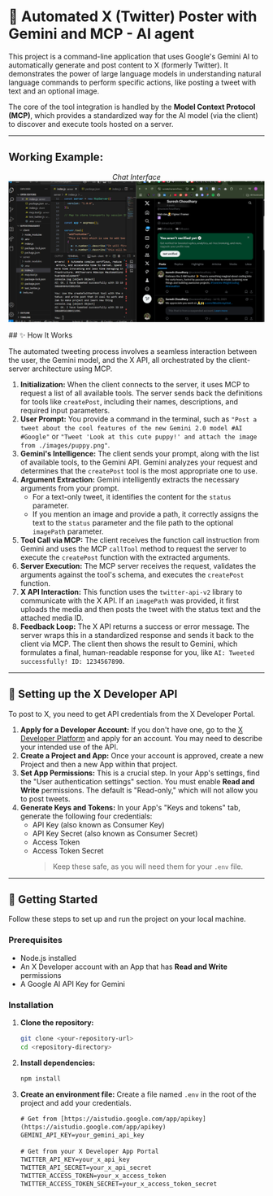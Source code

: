 # 🤖 Automated X (Twitter) Poster with Gemini and MCP - AI agent

This project is a command-line application that uses Google's Gemini AI to automatically generate and post content to X (formerly Twitter). It demonstrates the power of large language models in understanding natural language commands to perform specific actions, like posting a tweet with text and an optional image.

The core of the tool integration is handled by the **Model Context Protocol (MCP)**, which provides a standardized way for the AI model (via the client) to discover and execute tools hosted on a server.

---

## Working Example:

<p align="center">
  <em>Chat Interface</em><br>
  <img src="example.png" alt="Working proof of tweet mcp ai agent" width="700" />
</p>
## ✨ How It Works

The automated tweeting process involves a seamless interaction between the user, the Gemini model, and the X API, all orchestrated by the client-server architecture using MCP.

1.  **Initialization:** When the client connects to the server, it uses MCP to request a list of all available tools. The server sends back the definitions for tools like `createPost`, including their names, descriptions, and required input parameters.
2.  **User Prompt:** You provide a command in the terminal, such as `"Post a tweet about the cool features of the new Gemini 2.0 model #AI #Google"` or `"Tweet 'Look at this cute puppy!' and attach the image from ./images/puppy.png"`.
3.  **Gemini's Intelligence:** The client sends your prompt, along with the list of available tools, to the Gemini API. Gemini analyzes your request and determines that the `createPost` tool is the most appropriate one to use.
4.  **Argument Extraction:** Gemini intelligently extracts the necessary arguments from your prompt.
    - For a text-only tweet, it identifies the content for the `status` parameter.
    - If you mention an image and provide a path, it correctly assigns the text to the `status` parameter and the file path to the optional `imagePath` parameter.
5.  **Tool Call via MCP:** The client receives the function call instruction from Gemini and uses the MCP `callTool` method to request the server to execute the `createPost` function with the extracted arguments.
6.  **Server Execution:** The MCP server receives the request, validates the arguments against the tool's schema, and executes the `createPost` function.
7.  **X API Interaction:** This function uses the `twitter-api-v2` library to communicate with the X API. If an `imagePath` was provided, it first uploads the media and then posts the tweet with the status text and the attached media ID.
8.  **Feedback Loop:** The X API returns a success or error message. The server wraps this in a standardized response and sends it back to the client via MCP. The client then shows the result to Gemini, which formulates a final, human-readable response for you, like `AI: Tweeted successfully! ID: 1234567890`.

---

## 🔑 Setting up the X Developer API

To post to X, you need to get API credentials from the X Developer Portal.

1.  **Apply for a Developer Account:** If you don't have one, go to the [X Developer Platform](https://developer.twitter.com/) and apply for an account. You may need to describe your intended use of the API.
2.  **Create a Project and App:** Once your account is approved, create a new Project and then a new App within that project.
3.  **Set App Permissions:** This is a crucial step. In your App's settings, find the "User authentication settings" section. You must enable **Read and Write** permissions. The default is "Read-only," which will not allow you to post tweets.
4.  **Generate Keys and Tokens:** In your App's "Keys and tokens" tab, generate the following four credentials:
    - API Key (also known as Consumer Key)
    - API Key Secret (also known as Consumer Secret)
    - Access Token
    - Access Token Secret
      > Keep these safe, as you will need them for your `.env` file.

---

## 🚀 Getting Started

Follow these steps to set up and run the project on your local machine.

### Prerequisites

- Node.js installed
- An X Developer account with an App that has **Read and Write** permissions
- A Google AI API Key for Gemini

### Installation

1.  **Clone the repository:**
    ```bash
    git clone <your-repository-url>
    cd <repository-directory>
    ```
2.  **Install dependencies:**
    ```bash
    npm install
    ```
3.  **Create an environment file:**
    Create a file named `.env` in the root of the project and add your credentials.

    ```env
    # Get from [https://aistudio.google.com/app/apikey](https://aistudio.google.com/app/apikey)
    GEMINI_API_KEY=your_gemini_api_key

    # Get from your X Developer App Portal
    TWITTER_API_KEY=your_x_api_key
    TWITTER_API_SECRET=your_x_api_secret
    TWITTER_ACCESS_TOKEN=your_x_access_token
    TWITTER_ACCESS_TOKEN_SECRET=your_x_access_token_secret
    ```
